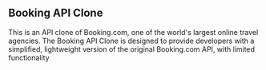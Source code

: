 ## Booking API Clone
 
 This is an API clone of Booking.com, one of the world's largest online travel agencies. The Booking API Clone is designed to provide developers with a simplified, lightweight version of the original Booking.com API, with limited functionality

